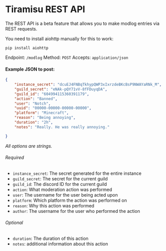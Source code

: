 # Tiramisu REST API

The REST API is a beta feature that allows you to make modlog entries via REST requests.

You need to install aiohttp manually for this to work:
```
pip install aiohttp
```

Endpoint: `/modlog`
Method: `POST`
Accepts: `application/json`

#### Example JSON to post:

```json
{
    "instance_secret": "dcuEJ4FNBqTkhypQWP3xIxrzdeBKcBsP9NWAYaRNk_M",
    "guild_secret": "eNAk-pQY71vV-8fFDuyqDA",
    "guild_id": "604994115360391179",
    "action": "Banned",
    "user": "Notch",
    "uuid": "00000-00000-00000-00000",
    "platform": "Minecraft",
    "reason": "Being annoying",
    "duration": "2h",
    "notes": "Really. He was really annoying."

}
```
*All options are strings.*

###### Required
- `instance_secret`: The secret generated for the entire instance
- `guild_secret`: The secret for the current guild
- `guild_id`: The discord ID for the current guild
- `action`: What moderation action was performed
- `user`: The username for the user being acted upon
- `platform`: Which platform the action was performed on
- `reason`: Why this action was performed
- `author`: The username for the user who performed the action

###### Optional
- `duration`: The duration of this action
- `notes`: additional information about this action
